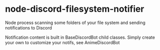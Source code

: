 # node-discord-filesystem-notifier
Node process scanning some folders of your file system and sending notifications to Discord

Notification content is built in BaseDiscordBot child classes.
Simply create your own to customize your notifs, see AnimeDiscordBot